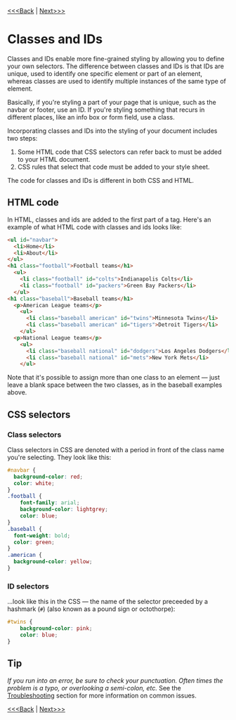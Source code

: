 [<<<Back](filter.md) | [Next>>>](selectors.md)

# Classes and IDs

Classes and IDs enable more fine-grained styling by allowing you to define your own selectors. The difference between classes and IDs is that IDs are unique, used to identify one specific element or part of an element, whereas classes are used to identify multiple instances of the same type of element.

Basically, if you're styling a part of your page that is unique, such as the navbar or footer, use an ID. If you're styling something that recurs in different places, like an info box or form field, use a class.

Incorporating classes and IDs into the styling of your document includes two steps:

1. Some HTML code that CSS selectors can refer back to must be added to your HTML document.
2. CSS rules that select that code must be added to your style sheet.

The code for classes and IDs is different in both CSS and HTML.

## HTML code

In HTML, classes and ids are added to the first part of a tag. Here's an example of what HTML code with classes and ids looks like:

```html
<ul id="navbar">
  <li>Home</li>
  <li>About</li>
</ul>
<h1 class="football">Football teams</h1>
  <ul>
    <li class="football" id="colts">Indianapolis Colts</li>
    <li class="football" id="packers">Green Bay Packers</li>
  </ul>
<h1 class="baseball">Baseball teams</h1>
  <p>American League teams</p>
    <ul>
      <li class="baseball american" id="twins">Minnesota Twins</li>
      <li class="baseball american" id="tigers">Detroit Tigers</li>
    </ul>
  <p>National League teams</p>
    <ul>
      <li class="baseball national" id="dodgers">Los Angeles Dodgers</li>
      <li class="baseball national" id="mets">New York Mets</li>
    </ul>
```
Note that it's possible to assign more than one class to an element — just leave a blank space between the two classes, as in the baseball examples above.

## CSS selectors

### Class selectors

Class selectors in CSS are denoted with a period in front of the class name you're selecting. They look like this:

```css
#navbar {
  background-color: red;
  color: white;
}
.football {
    font-family: arial;
    background-color: lightgrey;
    color: blue;
}
.baseball {
  font-weight: bold;
  color: green;
}
.american {
  background-color: yellow;
}
```

### ID selectors 

...look like this in the CSS — the name of the selector preceeded by a hashmark (`#`) (also known as a pound sign or octothorpe):

```css
#twins {
    background-color: pink;
    color: blue;
}
```


## Tip
*If you run into an error, be sure to check your punctuation. Often times the problem is a typo, or overlooking a semi-colon, etc.* See the [Troubleshooting](troubleshooting.md) section for more information on common issues.

[<<<Back](filter.md) | [Next>>>](selectors.md)

